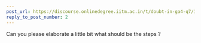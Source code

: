 ```yaml
---
post_url: https://discourse.onlinedegree.iitm.ac.in/t/doubt-in-ga4-q7/166634/3
reply_to_post_number: 2
---
```

Can you please elaborate a little bit what should be the steps ?